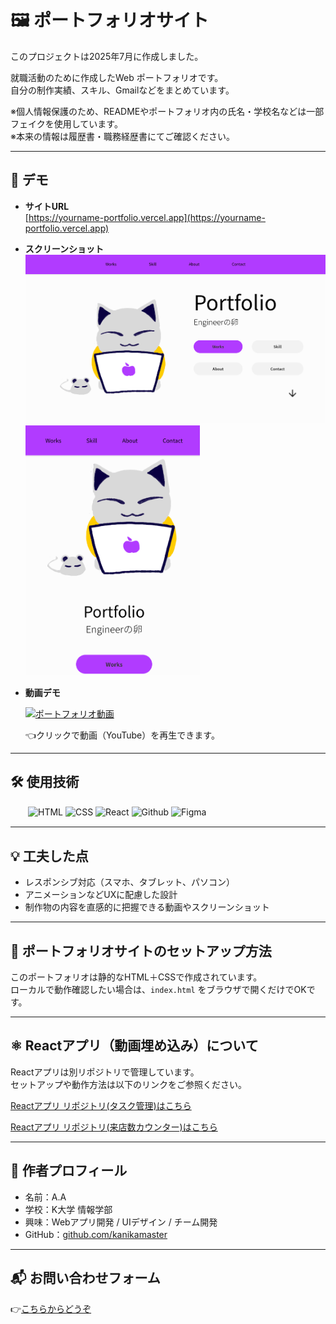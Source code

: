 # 🖼 ポートフォリオサイト
このプロジェクトは2025年7月に作成しました。


就職活動のために作成したWeb ポートフォリオです。  
自分の制作実績、スキル、Gmailなどをまとめています。


※個人情報保護のため、READMEやポートフォリオ内の氏名・学校名などは一部フェイクを使用しています。  
※本来の情報は履歴書・職務経歴書にてご確認ください。

---

## 🔗 デモ

- **サイトURL**  
  [https://yourname-portfolio.vercel.app](https://yourname-portfolio.vercel.app)

- **スクリーンショット**  
  <img src="home/images/screenshot-home.png" alt="screenshot" width="500">
  <img src="home/images/screenshot-mobile.png" alt="screenshot" height="400">

- **動画デモ** 

  [![ポートフォリオ動画](https://img.youtube.com/vi/RGxVs2JYWJM/0.jpg)](https://www.youtube.com/watch?v=RGxVs2JYWJM)

  👈クリックで動画（YouTube）を再生できます。

---

## 🛠 使用技術

　　![HTML](https://img.shields.io/badge/HTML-✓-orange)
![CSS](https://img.shields.io/badge/CSS-✓-blue)
![React](https://img.shields.io/badge/React-✓-61DAFB)
![Github](https://img.shields.io/badge/Github-✓-red)
![Figma](https://img.shields.io/badge/Figma-✓-a259ff)

---

## 💡 工夫した点

- レスポンシブ対応（スマホ、タブレット、パソコン）
- アニメーションなどUXに配慮した設計
- 制作物の内容を直感的に把握できる動画やスクリーンショット

---

## 🚀 ポートフォリオサイトのセットアップ方法

このポートフォリオは静的なHTML＋CSSで作成されています。  
ローカルで動作確認したい場合は、`index.html` をブラウザで開くだけでOKです。

---

## ⚛️ Reactアプリ（動画埋め込み）について

Reactアプリは別リポジトリで管理しています。  
セットアップや動作方法は以下のリンクをご参照ください。

[Reactアプリ リポジトリ(タスク管理)はこちら](https://github.com/kanikamaster/App-1)

[Reactアプリ リポジトリ(来店数カウンター)はこちら](https://github.com/kanikamaster/App-2)

---

## 📌 作者プロフィール

- 名前：A.A
- 学校：K大学 情報学部
- 興味：Webアプリ開発 / UIデザイン / チーム開発
- GitHub：[github.com/kanikamaster](https://github.com/kanikamaster)

---

## 📬 お問い合わせフォーム
  👉[こちらからどうぞ](https://forms.gle/r6J56MgW3LNqF35m8)
